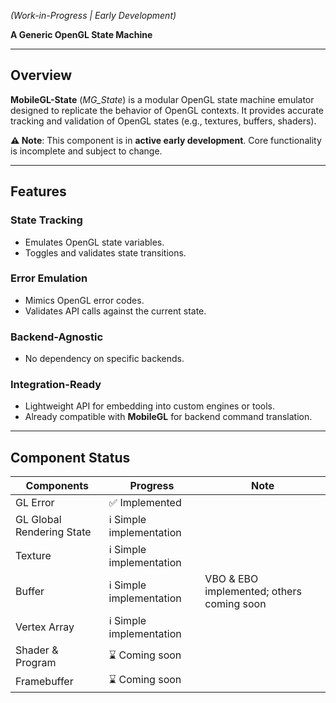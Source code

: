 *(Work-in-Progress | Early Development)*  

**A Generic OpenGL State Machine**  

---

## Overview  
**MobileGL-State** (*MG_State*) is a modular OpenGL state machine emulator designed to replicate the behavior of OpenGL contexts. It provides accurate tracking and validation of OpenGL states (e.g., textures, buffers, shaders).  

**⚠️ Note**: This component is in **active early development**. Core functionality is incomplete and subject to change.  

---

## Features  

### **State Tracking**  
- Emulates OpenGL state variables.
- Toggles and validates state transitions.  

### **Error Emulation**  
- Mimics OpenGL error codes.
- Validates API calls against the current state.

### **Backend-Agnostic**  
- No dependency on specific backends.

### **Integration-Ready**  
- Lightweight API for embedding into custom engines or tools.  
- Already compatible with **MobileGL** for backend command translation.  

---

## Component Status

| Components                      | Progress                      | Note                                      |
|---------------------------------|-------------------------------|-------------------------------------------|
| GL Error                        | ✅ Implemented                |                                           |
| GL Global Rendering State       | ℹ️ Simple implementation      |                                           |
| Texture                         | ℹ️ Simple implementation      |                                           |
| Buffer                          | ℹ️ Simple implementation      | VBO & EBO implemented; others coming soon |
| Vertex Array                    | ℹ️ Simple implementation      |                                           |
| Shader & Program                | ⌛ Coming soon                |                                           |
| Framebuffer                     | ⌛ Coming soon                |                                           |
